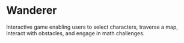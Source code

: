 # Wanderer
Interactive game enabling users to select characters, traverse a map, interact with obstacles, and engage in math challenges.
